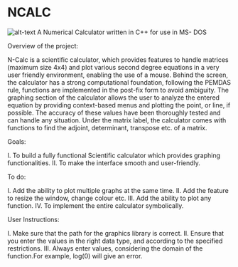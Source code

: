 # NCALC
![alt-text](https://drive.google.com/uc?id=1TIjY8Q5I1B6l2tIpgP_EJjBL6B0WhBCYpIpoFtAUGFQ)
A Numerical Calculator written in C++ for use in MS- DOS

Overview of the project: 

N-Calc is a scientific calculator, which provides features to handle matrices (maximum
size 4x4) and plot various second degree equations in a very user friendly environment,
enabling the use of a mouse. Behind the screen, the calculator has a strong
computational foundation, following the PEMDAS rule, functions are implemented in the
post-fix form to avoid ambiguity. The graphing section of the calculator allows the user
to analyze the entered equation by providing context-based menus and plotting the
point, or line, if possible. The accuracy of these values have been thoroughly tested and
can handle any situation. Under the matrix label, the calculator comes with functions to
find the adjoint, determinant, transpose etc. of a matrix.

Goals:

I. To build a fully functional Scientific calculator which provides graphing
functionalities.
II. To make the interface smooth and user-friendly.

To do:

I. Add the ability to plot multiple graphs at the same time.
II. Add the feature to resize the window, change colour etc.
III. Add the ability to plot any function.
IV. To implement the entire calculator symbolically.

User Instructions:

I. Make sure that the path for the graphics library is correct.
II. Ensure that you enter the values in the right data type, and according to the
specified restrictions.
III. Always enter values, considering the domain of the function.For example, log(0)
will give an error.
